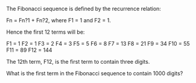 The Fibonacci sequence is defined by the recurrence relation:

Fn = Fn?1 + Fn?2, where F1 = 1 and F2 = 1.

Hence the first 12 terms will be:

F1 = 1
F2 = 1
F3 = 2
F4 = 3
F5 = 5
F6 = 8
F7 = 13
F8 = 21
F9 = 34
F10 = 55
F11 = 89
F12 = 144

The 12th term, F12, is the first term to contain three digits.

What is the first term in the Fibonacci sequence to contain 1000 digits?